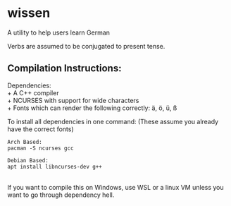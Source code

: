 # wissen
A utility to help users learn German

Verbs are assumed to be conjugated to present tense.

Compilation Instructions:
-----------------------------------------------
Dependencies: <br/>
	+ A C++ compiler <br/>
	+ NCURSES with support for wide characters <br/> 
	+ Fonts which can render the following correctly: ä, ö, ü, ß <br/>

To install all dependencies in one command:
(These assume you already have the correct fonts)

  ```
Arch Based:
pacman -S ncurses gcc
  ```
  ```
Debian Based:
apt install libncurses-dev g++
  ```
<br/>
If you want to compile this on Windows, use WSL or a linux VM unless you want to go through dependency hell.
	
